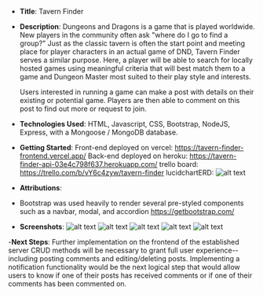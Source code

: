 - **Title**: Tavern Finder
- **Description**: 
    Dungeons and Dragons is a game that is played worldwide. New players in the community often ask "where do I go to find a group?"  Just as the classic tavern is often the start point and meeting place for player characters in an actual game of DND, Tavern Finder serves a similar purpose.  Here, a player will be able to search for locally hosted games using meaningful criteria that will best match them to a game and Dungeon Master most suited to their play style and interests.

    Users interested in running a game can make a post with details on their existing or potential game.  Players are then able to comment on this post to find out more or request to join.

- **Technologies Used**: HTML, Javascript, CSS, Bootstrap, NodeJS, Express, with a Mongoose / MongoDB database.

- **Getting Started**: 
Front-end deployed on vercel: https://tavern-finder-frontend.vercel.app/
Back-end deployed on heroku: https://tavern-finder-api-03e4c798f637.herokuapp.com/
trello board: https://trello.com/b/vY6c4zyw/tavern-finder
lucidchartERD: ![alt text](image-5.png)

- **Attributions**: 
 - Bootstrap was used heavily to render several pre-styled components such as a navbar, modal, and accordion
 https://getbootstrap.com/

- **Screenshots**:
![alt text](image.png)
![alt text](image-1.png)
![alt text](image-2.png)
![alt text](image-3.png)
![alt text](image-4.png)

-**Next Steps**: Further implementation on the frontend of the established server CRUD methods will be necessary to grant full user experience--including posting comments and editing/deleting posts.  Implementing a notification functionality would be the next logical step that would allow users to know if one of their posts has received comments or if one of their comments has been commented on.